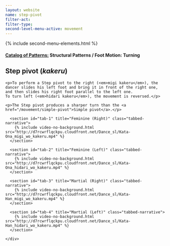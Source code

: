 ```yaml
---
layout: website
name: step-pivot
filter-act:
filter-type:
second-level-menu-active: movement
---
```

{% include second-menu-elements.html %}

<main class="page-content">
  <div class="text-container">
    <h4><a href="/movement#catalog">Catalog of Patterns:</a> Structural Patterns / Foot Motion: Turning</h4>
    <h2>Step pivot (<em>kakeru</em>)</h2>

    <p>To perform a Step pivot to the right (<em>migi kakeru</em>), the dancer slides his left foot and bring it in front of the right one, and then slides his right foot parallel to the left one.
    To turn left (<em>hidari kakeru</em>), the movement is reversed.</p>

    <p>The Step pivot produces a sharper turn than the <a href="/movement/simple-pivot">Simple pivot</a>.</p>

  </div>



<div class="tabs-container">
  <div class="tabs-container__links">
    <div class="wrapper">
      <div id="tabs"></div>
    </div>
  </div>
  <div class="tabs-container__content">
    <div class="wrapper">

      <section id="tab-1" title="Feminine (Right)" class="tabbed-narrative">
        {% include video-no-background.html src="http://d7rcwrflqckpu.cloudfront.net/Dance_sl/Kata-Ona_migi_wo_kakeru.mp4" %}
      </section>

      <section id="tab-2" title="Feminine (Left)" class="tabbed-narrative">
        {% include video-no-background.html src="http://d7rcwrflqckpu.cloudfront.net/Dance_sl/Kata-Ona_hidari_wo_kakeru.mp4" %}
      </section>

      <section id="tab-3" title="Martial (Right)" class="tabbed-narrative">
        {% include video-no-background.html src="http://d7rcwrflqckpu.cloudfront.net/Dance_sl/Kata-Han_migi_wo_kakeru.mp4" %}
      </section>

      <section id="tab-4" title="Martial (Left)" class="tabbed-narrative">
        {% include video-no-background.html src="http://d7rcwrflqckpu.cloudfront.net/Dance_sl/Kata-Han_hidari_wo_kakeru.mp4" %}
      </section>

    </div>
  </div>
</div>
</main>
